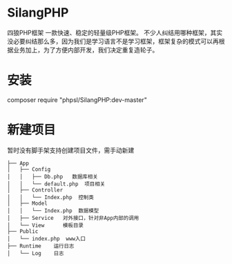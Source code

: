 # SilangPHP
四狼PHP框架
一款快速、稳定的轻量级PHP框架。
不少人纠结用哪种框架，其实没必要纠结那么多，因为我们是学习语言不是学习框架，框架复杂的模式可以再根据业务加上，为了方便内部开发，我们决定重复造轮子。


# 安装
composer require "phpsl/SilangPHP:dev-master"

# 新建项目
暂时没有脚手架支持创建项目文件，需手动新建
```
├── App
│   ├── Config
│   │   ├── Db.php   数据库相关
│   │   └── default.php  项目相关
│   ├── Controller
│   │   └── Index.php  控制类
│   ├── Model
│   │   └── Index.php  数据模型
│   ├── Service   对外接口，针对非App内部的调用
│   └── View      模板目录
├── Public
│   └── index.php  www入口
├── Runtime    运行日志
│   └── Log    日志
```
